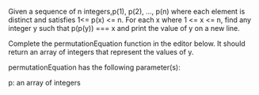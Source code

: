 Given a sequence of n integers,p(1), p(2), ..., p(n)  where each element is distinct and satisfies 1<= p(x) <= n. For each x where 1 <= x <= n, find any integer y such that p(p(y)) === x and print the value of y on a new line.


Complete the permutationEquation function in the editor below. It should return an array of integers that represent the values of y.

permutationEquation has the following parameter(s):

p: an array of integers